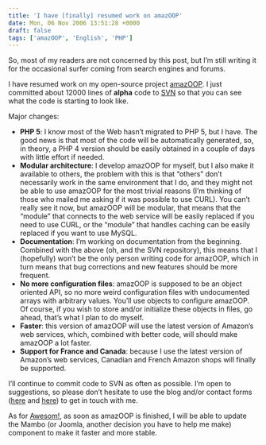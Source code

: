 ```yaml
---
title: 'I have [finally] resumed work on amazOOP'
date: Mon, 06 Nov 2006 13:51:28 +0000
draft: false
tags: ['amazOOP', 'English', 'PHP']
---
```


So, most of my readers are not concerned by this post, but I’m still writing it for the occasional surfer coming from search engines and forums.

I have resumed work on my open-source project [amazOOP](http://amazoop.sourceforge.net). I just committed about 12000 lines of **alpha** code to [SVN](http://amazoop.svn.sourceforge.net/viewvc/amazoop/) so that you can see what the code is starting to look like.

Major changes:

*   **PHP 5**: I know most of the Web hasn’t migrated to PHP 5, but I have. The good news is that most of the code will be automatically generated, so, in theory, a PHP 4 version should be easily obtained in a couple of days with little effort if needed.
*   **Modular architecture**: I develop amazOOP for myself, but I also make it available to others, the problem with this is that “others” don’t necessarily work in the same environment that I do, and they might not be able to use amazOOP for the most trivial reasons (I’m thinking of those who mailed me asking if it was possible to use CURL). You can’t really see it now, but amazOOP will be modular, that means that the “module” that connects to the web service will be easily replaced if you need to use CURL, or the “module” that handles caching can be easily replaced if you want to use MySQL.
*   **Documentation**: I’m working on documentation from the beginning. Combined with the above (oh, and the SVN repository), this means that I (hopefully) won’t be the only person writing code for amazOOP, which in turn means that bug corrections and new features should be more frequent.
*   **No more configuration files**: amazOOP is supposed to be an object oriented API, so no more weird configuration files with undocumented arrays with arbitrary values. You’ll use objects to configure amazOOP. Of course, if you wish to store and/or initialize these objects in files, go ahead, that’s what I plan to do myself.
*   **Faster**: this version of amazOOP will use the latest version of Amazon’s web services, which, combined with better code, will should make amazOOP a lot faster.
*   **Support for France and Canada**: because I use the latest version of Amazon’s web services, Canadian and French Amazon shops will finally be supported.

I’ll continue to commit code to SVN as often as possible. I’m open to suggestions, so please don’t hesitate to use the blog and/or contact forms ([here](http://www.madd0.com/en/contact.php) and [here](http://sourceforge.net/sendmessage.php?touser=956883)) to get in touch with me.

As for [Awesom!](http://amazoop.sourceforge.net/awesom/), as soon as amazOOP is finished, I will be able to update the Mambo (or Joomla, another decision you have to help me make) component to make it faster and more stable.